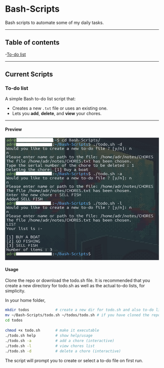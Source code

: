 # Bash-Scripts

Bash scripts to automate some of my daily tasks.

---

## Table of contents
-[To-do list](#to-do-list)

---
## Current Scripts

### To-do list

A simple Bash to-do list script that:
* Creates a new `.txt` file or uses an existing one.
* Lets you **add**, **delete**, and **view** your chores.
---
#### Preview
<img src="public/todo.png" width="550" height="400"/>

#### Usage
Clone the repo or download the todo.sh file.
It is recommended that you create a new directory for todo.sh as well as the actual to-do lists, for simplicity.

In your home folder,
```bash
mkdir todos            # create a new dir for todo.sh and also to-do lists.
mv ~/Bash-Scripts/todo.sh ~/todos/todo.sh # if you have cloned the repo in home folder (~/)
cd todos

chmod +x todo.sh       # make it executable
./todo.sh help         # show help/usage
./todo.sh -a           # add a chore (interactive)
./todo.sh -l           # view chores list
./todo.sh -d           # delete a chore (interactive)
```

The script will prompt you to create or select a to-do file on first run.
